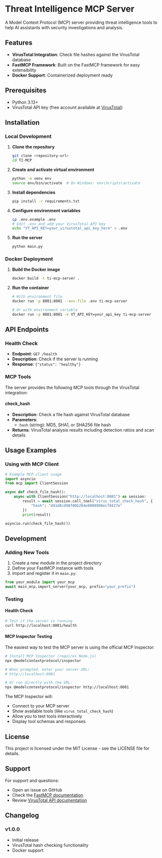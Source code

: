 # Threat Intelligence MCP Server

A Model Context Protocol (MCP) server providing threat intelligence tools to help AI assistants with security investigations and analysis.

## Features

- **VirusTotal Integration**: Check file hashes against the VirusTotal database
- **FastMCP Framework**: Built on the FastMCP framework for easy extensibility
- **Docker Support**: Containerized deployment ready

## Prerequisites

- Python 3.13+
- VirusTotal API key (free account available at [VirusTotal](https://www.virustotal.com/))

## Installation

### Local Development

1. **Clone the repository**
   ```bash
   git clone <repository-url>
   cd TI-MCP
   ```

2. **Create and activate virtual environment**
   ```bash
   python -m venv env
   source env/bin/activate  # On Windows: env\Scripts\activate
   ```

3. **Install dependencies**
   ```bash
   pip install -r requirements.txt
   ```

4. **Configure environment variables**
   ```bash
   cp .env.example .env
   # Edit .env and add your VirusTotal API key
   echo "VT_API_KEY=your_virustotal_api_key_here" > .env
   ```

5. **Run the server**
   ```bash
   python main.py
   ```

### Docker Deployment

1. **Build the Docker image**
   ```bash
   docker build -t ti-mcp-server .
   ```

2. **Run the container**
   ```bash
   # With environment file
   docker run -p 8081:8081 --env-file .env ti-mcp-server
   
   # Or with environment variable
   docker run -p 8081:8081 -e VT_API_KEY=your_api_key ti-mcp-server
   ```

## API Endpoints

### Health Check
- **Endpoint**: `GET /health`
- **Description**: Check if the server is running
- **Response**: `{"status": "healthy"}`

### MCP Tools

The server provides the following MCP tools through the VirusTotal integration:

#### check_hash
- **Description**: Check a file hash against VirusTotal database
- **Parameters**:
  - `hash` (string): MD5, SHA1, or SHA256 file hash
- **Returns**: VirusTotal analysis results including detection ratios and scan details

## Usage Examples

### Using with MCP Client

```python
# Example MCP client usage
import asyncio
from mcp import ClientSession

async def check_file_hash():
    async with ClientSession("http://localhost:8081") as session:
        result = await session.call_tool("virus_total_check_hash", {
            "hash": "d41d8cd98f00b204e9800998ecf8427e"
        })
        print(result)

asyncio.run(check_file_hash())
```

## Development

### Adding New Tools

1. Create a new module in the project directory
2. Define your FastMCP instance with tools
3. Import and register it in `main.py`:

```python
from your_module import your_mcp
await main_mcp.import_server(your_mcp, prefix="your_prefix")
```

### Testing

#### Health Check
```bash
# Test if the server is running
curl http://localhost:8081/health
```

#### MCP Inspector Testing
The easiest way to test the MCP server is using the official MCP Inspector:

```bash
# Install MCP Inspector (requires Node.js)
npx @modelcontextprotocol/inspector

# When prompted, enter your server URL:
# http://localhost:8081

# Or run directly with the URL:
npx @modelcontextprotocol/inspector http://localhost:8081
```

The MCP Inspector will:
- Connect to your MCP server
- Show available tools (like `virus_total_check_hash`)
- Allow you to test tools interactively
- Display tool schemas and responses

## License

This project is licensed under the MIT License - see the LICENSE file for details.

## Support

For support and questions:
- Open an issue on GitHub
- Check the [FastMCP documentation](https://github.com/jlowin/fastmcp)
- Review [VirusTotal API documentation](https://developers.virustotal.com/reference)

## Changelog

### v1.0.0
- Initial release
- VirusTotal hash checking functionality
- Docker support